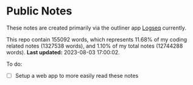 # Public Notes

These notes are created primarily via the outliner app [Logseq](https://github.com/logseq/logseq) currently.

This repo contain 155092 words, which represents 11.68% of my coding related notes (1327538 words), and 1.10% of my total notes (12744288 words). **Last updated:** 2023-08-03 17:00:02. 

To do:

- [ ] Setup a web app to more easily read these notes
